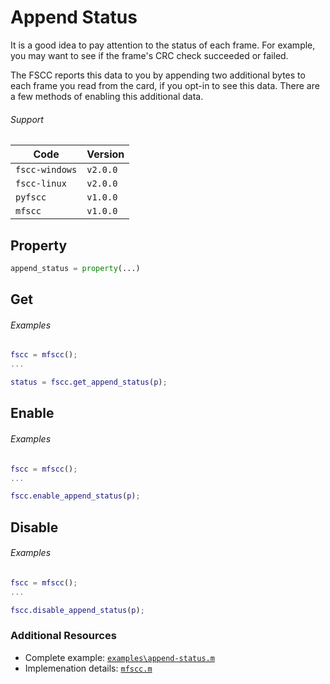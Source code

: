# Append Status

It is a good idea to pay attention to the status of each frame. For example, you
may want to see if the frame's CRC check succeeded or failed.

The FSCC reports this data to you by appending two additional bytes
to each frame you read from the card, if you opt-in to see this data. There are
a few methods of enabling this additional data.

###### Support
| Code           | Version
| -------------- | --------
| `fscc-windows` | `v2.0.0`
| `fscc-linux`   | `v2.0.0`
| `pyfscc`       | `v1.0.0`
| `mfscc`        | `v1.0.0`


## Property
```python
append_status = property(...)
```


## Get
###### Examples
```MATLAB
fscc = mfscc();
...

status = fscc.get_append_status(p);
```


## Enable
###### Examples
```MATLAB
fscc = mfscc();
...

fscc.enable_append_status(p);
```


## Disable
###### Examples
```MATLAB
fscc = mfscc();
...

fscc.disable_append_status(p);
```


### Additional Resources
- Complete example: [`examples\append-status.m`](https://github.com/commtech/mfscc/blob/master/examples/append-status.m)
- Implemenation details: [`mfscc.m`](https://github.com/commtech/mfscc/blob/master/mfscc.m)
